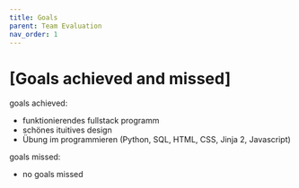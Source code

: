 ```yaml
---
title: Goals
parent: Team Evaluation
nav_order: 1
---
```



# [Goals achieved and missed]
goals achieved:
- funktionierendes fullstack programm
- schönes ituitives design
- Übung im programmieren (Python, SQL, HTML, CSS, Jinja 2, Javascript)
  


goals missed:
- no goals missed
